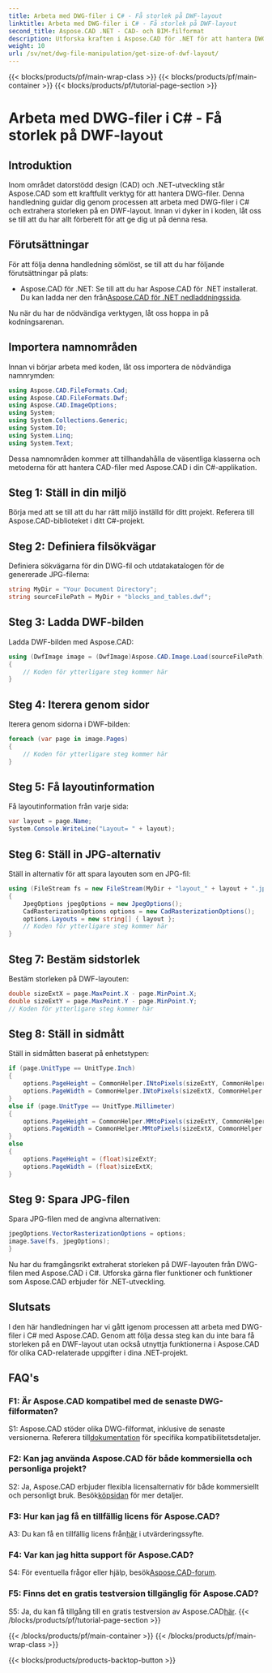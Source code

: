 ```yaml
---
title: Arbeta med DWG-filer i C# - Få storlek på DWF-layout
linktitle: Arbeta med DWG-filer i C# - Få storlek på DWF-layout
second_title: Aspose.CAD .NET - CAD- och BIM-filformat
description: Utforska kraften i Aspose.CAD för .NET för att hantera DWG-filer. Lär dig att extrahera DWF-layoutstorlekar utan ansträngning med C#.
weight: 10
url: /sv/net/dwg-file-manipulation/get-size-of-dwf-layout/
---
```


{{< blocks/products/pf/main-wrap-class >}}
{{< blocks/products/pf/main-container >}}
{{< blocks/products/pf/tutorial-page-section >}}

# Arbeta med DWG-filer i C# - Få storlek på DWF-layout

## Introduktion

Inom området datorstödd design (CAD) och .NET-utveckling står Aspose.CAD som ett kraftfullt verktyg för att hantera DWG-filer. Denna handledning guidar dig genom processen att arbeta med DWG-filer i C# och extrahera storleken på en DWF-layout. Innan vi dyker in i koden, låt oss se till att du har allt förberett för att ge dig ut på denna resa.

## Förutsättningar

För att följa denna handledning sömlöst, se till att du har följande förutsättningar på plats:

-  Aspose.CAD för .NET: Se till att du har Aspose.CAD för .NET installerat. Du kan ladda ner den från[Aspose.CAD för .NET nedladdningssida](https://releases.aspose.com/cad/net/).

Nu när du har de nödvändiga verktygen, låt oss hoppa in på kodningsarenan.

## Importera namnområden

Innan vi börjar arbeta med koden, låt oss importera de nödvändiga namnrymden:

```csharp
using Aspose.CAD.FileFormats.Cad;
using Aspose.CAD.FileFormats.Dwf;
using Aspose.CAD.ImageOptions;
using System;
using System.Collections.Generic;
using System.IO;
using System.Linq;
using System.Text;
```

Dessa namnområden kommer att tillhandahålla de väsentliga klasserna och metoderna för att hantera CAD-filer med Aspose.CAD i din C#-applikation.

## Steg 1: Ställ in din miljö

Börja med att se till att du har rätt miljö inställd för ditt projekt. Referera till Aspose.CAD-biblioteket i ditt C#-projekt.

## Steg 2: Definiera filsökvägar

Definiera sökvägarna för din DWG-fil och utdatakatalogen för de genererade JPG-filerna:

```csharp
string MyDir = "Your Document Directory";
string sourceFilePath = MyDir + "blocks_and_tables.dwf";
```

## Steg 3: Ladda DWF-bilden

Ladda DWF-bilden med Aspose.CAD:

```csharp
using (DwfImage image = (DwfImage)Aspose.CAD.Image.Load(sourceFilePath))
{
    // Koden för ytterligare steg kommer här
}
```

## Steg 4: Iterera genom sidor

Iterera genom sidorna i DWF-bilden:

```csharp
foreach (var page in image.Pages)
{
    // Koden för ytterligare steg kommer här
}
```

## Steg 5: Få layoutinformation

Få layoutinformation från varje sida:

```csharp
var layout = page.Name;
System.Console.WriteLine("Layout= " + layout);
```

## Steg 6: Ställ in JPG-alternativ

Ställ in alternativ för att spara layouten som en JPG-fil:

```csharp
using (FileStream fs = new FileStream(MyDir + "layout_" + layout + ".jpg", FileMode.Create))
{
    JpegOptions jpegOptions = new JpegOptions();
    CadRasterizationOptions options = new CadRasterizationOptions();
    options.Layouts = new string[] { layout };
    // Koden för ytterligare steg kommer här
}
```

## Steg 7: Bestäm sidstorlek

Bestäm storleken på DWF-layouten:

```csharp
double sizeExtX = page.MaxPoint.X - page.MinPoint.X;
double sizeExtY = page.MaxPoint.Y - page.MinPoint.Y;
// Koden för ytterligare steg kommer här
```

## Steg 8: Ställ in sidmått

Ställ in sidmåtten baserat på enhetstypen:

```csharp
if (page.UnitType == UnitType.Inch)
{
    options.PageHeight = CommonHelper.INtoPixels(sizeExtY, CommonHelper.DPI);
    options.PageWidth = CommonHelper.INtoPixels(sizeExtX, CommonHelper.DPI);
}
else if (page.UnitType == UnitType.Millimeter)
{
    options.PageHeight = CommonHelper.MMtoPixels(sizeExtY, CommonHelper.DPI);
    options.PageWidth = CommonHelper.MMtoPixels(sizeExtX, CommonHelper.DPI);
}
else
{
    options.PageHeight = (float)sizeExtY;
    options.PageWidth = (float)sizeExtX;
}
```

## Steg 9: Spara JPG-filen

Spara JPG-filen med de angivna alternativen:

```csharp
jpegOptions.VectorRasterizationOptions = options;
image.Save(fs, jpegOptions);
}
```

Nu har du framgångsrikt extraherat storleken på DWF-layouten från DWG-filen med Aspose.CAD i C#. Utforska gärna fler funktioner och funktioner som Aspose.CAD erbjuder för .NET-utveckling.

## Slutsats

I den här handledningen har vi gått igenom processen att arbeta med DWG-filer i C# med Aspose.CAD. Genom att följa dessa steg kan du inte bara få storleken på en DWF-layout utan också utnyttja funktionerna i Aspose.CAD för olika CAD-relaterade uppgifter i dina .NET-projekt.

## FAQ's

### F1: Är Aspose.CAD kompatibel med de senaste DWG-filformaten?

 S1: Aspose.CAD stöder olika DWG-filformat, inklusive de senaste versionerna. Referera till[dokumentation](https://reference.aspose.com/cad/net/) för specifika kompatibilitetsdetaljer.

### F2: Kan jag använda Aspose.CAD för både kommersiella och personliga projekt?

 S2: Ja, Aspose.CAD erbjuder flexibla licensalternativ för både kommersiellt och personligt bruk. Besök[köpsidan](https://purchase.aspose.com/buy) för mer detaljer.

### F3: Hur kan jag få en tillfällig licens för Aspose.CAD?

 A3: Du kan få en tillfällig licens från[här](https://purchase.aspose.com/temporary-license/) i utvärderingssyfte.

### F4: Var kan jag hitta support för Aspose.CAD?

S4: För eventuella frågor eller hjälp, besök[Aspose.CAD-forum](https://forum.aspose.com/c/cad/19).

### F5: Finns det en gratis testversion tillgänglig för Aspose.CAD?

 S5: Ja, du kan få tillgång till en gratis testversion av Aspose.CAD[här](https://releases.aspose.com/).
{{< /blocks/products/pf/tutorial-page-section >}}

{{< /blocks/products/pf/main-container >}}
{{< /blocks/products/pf/main-wrap-class >}}

{{< blocks/products/products-backtop-button >}}
